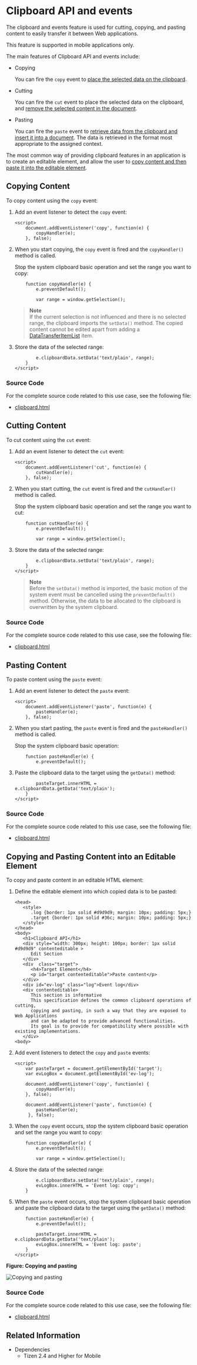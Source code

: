 # Clipboard API and events

The clipboard and events feature is used for cutting, copying, and pasting content to easily transfer it between Web applications.

This feature is supported in mobile applications only.

The main features of Clipboard API and events include:

- Copying

  You can fire the `copy` event to [place the selected data on the clipboard](#copying-content).

- Cutting

  You can fire the `cut` event to place the selected data on the clipboard, and [remove the selected content in the document](#cutting-content).

- Pasting

  You can fire the `paste` event to [retrieve data from the clipboard and insert it into a document](#pasting-content). The data is retrieved in the format most appropriate to the assigned context.

The most common way of providing clipboard features in an application is to create an editable element, and allow the user to [copy content and then paste it into the editable element](#copying-and-pasting-content-into-an-editable-element).

## Copying Content

To copy content using the `copy` event:

1. Add an event listener to detect the `copy` event:

   ```
   <script>
       document.addEventListener('copy', function(e) {
           copyHandler(e);
       }, false);
   ```

2. When you start copying, the `copy` event is fired and the `copyHandler()` method is called.

   Stop the system clipboard basic operation and set the range you want to copy:

   ```
       function copyHandler(e) {
           e.preventDefault();

           var range = window.getSelection();
   ```

   > **Note**  
   > If the current selection is not influenced and there is no selected range, the clipboard imports the `setData()` method. The copied content cannot be edited apart from adding a [DataTransferItemList](http://www.w3.org/TR/2014/WD-html51-20140617/editing.html#the-datatransferitemlist-interface) item.

3. Store the data of the selected range:

   ```
           e.clipboardData.setData('text/plain', range);
       }
   </script>
   ```

### Source Code

For the complete source code related to this use case, see the following file:

- [clipboard.html](http://download.tizen.org/misc/examples/w3c_html5/ui/clipboard_api_and_events)

## Cutting Content

To cut content using the `cut` event:

1. Add an event listener to detect the `cut` event:

   ```
   <script>
       document.addEventListener('cut', function(e) {
           cutHandler(e);
       }, false);
   ```

2. When you start cutting, the `cut` event is fired and the `cutHandler()` method is called.

   Stop the system clipboard basic operation and set the range you want to cut:

   ```
       function cutHandler(e) {
           e.preventDefault();

           var range = window.getSelection();
   ```

3. Store the data of the selected range:

   ```
           e.clipboardData.setData('text/plain', range);
       }
   </script>
   ```

   > **Note**  
   > Before the `setData()` method is imported, the basic motion of the system event must be cancelled using the `preventDefault()` method. Otherwise, the data to be allocated to the clipboard is overwritten by the system clipboard.

### Source Code

For the complete source code related to this use case, see the following file:

- [clipboard.html](http://download.tizen.org/misc/examples/w3c_html5/ui/clipboard_api_and_events)

## Pasting Content

To paste content using the `paste` event:

1. Add an event listener to detect the `paste` event:

   ```
   <script>
       document.addEventListener('paste', function(e) {
           pasteHandler(e);
       }, false);
   ```

2. When you start pasting, the `paste` event is fired and the `pasteHandler()` method is called.

   Stop the system clipboard basic operation:

   ```
       function pasteHandler(e) {
           e.preventDefault();
   ```

3. Paste the clipboard data to the target using the `getData()` method:

   ```
           pasteTarget.innerHTML = e.clipboardData.getData('text/plain');
       }
   </script>
   ```

### Source Code

For the complete source code related to this use case, see the following file:

- [clipboard.html](http://download.tizen.org/misc/examples/w3c_html5/ui/clipboard_api_and_events)

## Copying and Pasting Content into an Editable Element

To copy and paste content in an editable HTML element:

1. Define the editable element into which copied data is to be pasted:

   ```
   <head>
      <style>
         .log {border: 1px solid #d9d9d9; margin: 10px; padding: 5px;}
         .target {border: 1px solid #36c; margin: 10px; padding: 5px;}
      </style>
   </head>
   <body>
      <h1>Clipboard API</h1>
      <div style="width: 300px; height: 100px; border: 1px solid #d9d9d9" contenteditable >
         Edit Section
      </div>
      <div  class="target">
         <h4>Target Element</h4>
         <p id="target contenteditable">Paste content</p>
      </div>
      <div id="ev-log" class="log">Event log</div>
      <div contenteditable>
         This section is informative
         This specification defines the common clipboard operations of cutting,
         copying and pasting, in such a way that they are exposed to Web Applications
         and can be adapted to provide advanced functionalities.
         Its goal is to provide for compatibility where possible with existing implementations.
      </div>
   <body>
   ```

2. Add event listeners to detect the `copy` and `paste` events:

   ```
   <script>
       var pasteTarget = document.getElementById('target');
       var evLogBox = document.getElementById('ev-log');

       document.addEventListener('copy', function(e) {
           copyHandler(e);
       }, false);

       document.addEventListener('paste', function(e) {
           pasteHandler(e);
        }, false);
   ```

3. When the `copy` event occurs, stop the system clipboard basic operation and set the range you want to copy:

   ```
       function copyHandler(e) {
           e.preventDefault();

           var range = window.getSelection();
   ```

4. Store the data of the selected range:

   ```
           e.clipboardData.setData('text/plain', range);
           evLogBox.innerHTML = 'Event log: copy';
       }
   ```

5. When the `paste` event occurs, stop the system clipboard basic operation and paste the clipboard data to the target using the `getData()` method:

   ```
       function pasteHandler(e) {
           e.preventDefault();

           pasteTarget.innerHTML = e.clipboardData.getData('text/plain');
           evLogBox.innerHTML = 'Event log: paste';
       }
   </script>
   ```

**Figure: Copying and pasting**

![Copying and pasting](./media/copy_pasting.png)

### Source Code

For the complete source code related to this use case, see the following file:

- [clipboard.html](http://download.tizen.org/misc/examples/w3c_html5/ui/clipboard_api_and_events)

## Related Information
* Dependencies
  - Tizen 2.4 and Higher for Mobile
